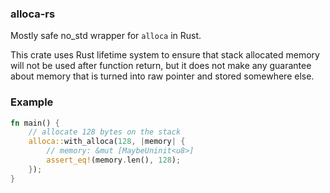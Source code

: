 ### alloca-rs

Mostly safe no_std wrapper for `alloca` in Rust.

This crate uses Rust lifetime system to ensure that stack allocated memory will not be used after function return, but
it does not make any guarantee about memory that is turned into raw pointer and stored somewhere else.

### Example

```rust
fn main() {
    // allocate 128 bytes on the stack
    alloca::with_alloca(128, |memory| {
        // memory: &mut [MaybeUninit<u8>]
        assert_eq!(memory.len(), 128);
    });
}
```
